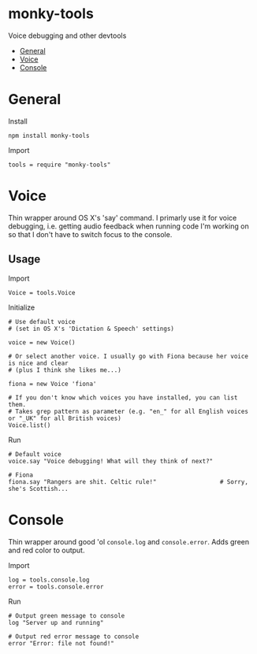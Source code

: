 # monky-tools
Voice debugging and other devtools

* [General](#general)
* [Voice](#voice)
* [Console](#console)

<a name="general"></a>
# General

Install
```
npm install monky-tools
```

Import
```
tools = require "monky-tools"
```

<a name="voice"></a>
# Voice
Thin wrapper around OS X's 'say' command.
I primarly use it for voice debugging, i.e. getting audio feedback when running code I'm working on so that I don't have to switch focus to the console.

## Usage
Import
```
Voice = tools.Voice
```

Initialize
```
# Use default voice
# (set in OS X's 'Dictation & Speech' settings)

voice = new Voice()

# Or select another voice. I usually go with Fiona because her voice is nice and clear
# (plus I think she likes me...)

fiona = new Voice 'fiona'

# If you don't know which voices you have installed, you can list them.
# Takes grep pattern as parameter (e.g. "en_" for all English voices or "_UK" for all British voices)
Voice.list()
```

Run
```
# Default voice
voice.say "Voice debugging! What will they think of next?"

# Fiona
fiona.say "Rangers are shit. Celtic rule!"					# Sorry, she's Scottish...
```

<a name="console"></a>
# Console
Thin wrapper around good 'ol `console.log` and `console.error`. Adds green and red color to output.

Import
```
log = tools.console.log
error = tools.console.error
```
Run
```
# Output green message to console
log "Server up and running"

# Output red error message to console
error "Error: file not found!"
```